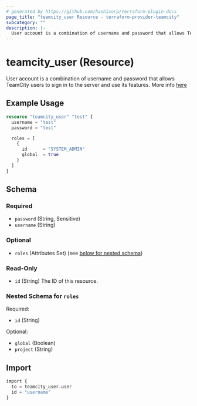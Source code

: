 ```yaml
---
# generated by https://github.com/hashicorp/terraform-plugin-docs
page_title: "teamcity_user Resource - terraform-provider-teamcity"
subcategory: ""
description: |-
  User account is a combination of username and password that allows TeamCity users to sign in to the server and use its features. More info here https://www.jetbrains.com/help/teamcity/creating-and-managing-users.html
---
```


# teamcity_user (Resource)

User account is a combination of username and password that allows TeamCity users to sign in to the server and use its features. More info [here](https://www.jetbrains.com/help/teamcity/creating-and-managing-users.html)

## Example Usage

```terraform
resource "teamcity_user" "test" {
  username = "test"
  password = "test"

  roles = [
    {
      id      = "SYSTEM_ADMIN"
      global  = true
    }
  ]
}
```

## Schema

### Required

- `password` (String, Sensitive)
- `username` (String)

### Optional

- `roles` (Attributes Set) (see [below for nested schema](#nestedatt--roles))

### Read-Only

- `id` (String) The ID of this resource.

<a id="nestedatt--roles"></a>
### Nested Schema for `roles`

Required:

- `id` (String)

Optional:

- `global` (Boolean)
- `project` (String)

## Import

```terraform
import {
  to = teamcity_user.user
  id = "username"
}
```
